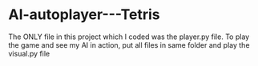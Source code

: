 # AI-autoplayer---Tetris
The ONLY file in this project which I coded was the player.py file. To play the game and see my AI in action, put all files in same folder and play the visual.py file
